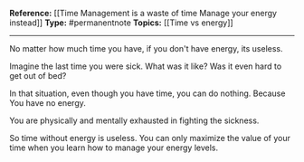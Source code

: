 
**Reference:** [[Time Management is a waste of time Manage your energy instead]]
**Type:** #permanentnote 
**Topics:** [[Time vs energy]]

----
No matter how much time you have, if you don't have energy, its useless.

Imagine the last time you were sick. What was it like? Was it even hard to get out of bed? 

In that situation, even though you have time, you can do nothing. Because You have no energy.

You are physically and mentally exhausted in fighting the sickness.

So time without energy is useless. You can only maximize the value of your time when you learn how to manage your energy levels.


